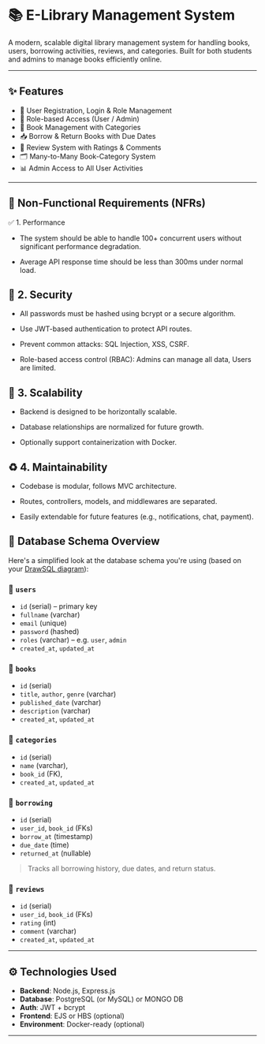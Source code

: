 # 📚 E-Library Management System

A modern, scalable digital library management system for handling books, users, borrowing activities, reviews, and categories. Built for both students and admins to manage books efficiently online.

---

## ✨ Features

- 👤 User Registration, Login & Role Management
- 🔐 Role-based Access (User / Admin)
- 📖 Book Management with Categories
- 📥 Borrow & Return Books with Due Dates
- 📝 Review System with Ratings & Comments
- 🗂️ Many-to-Many Book-Category System
- 📊 Admin Access to All User Activities

---
## 🧱 Non-Functional Requirements (NFRs)

✅ 1. Performance

- The system should be able to handle 100+ concurrent users without significant performance degradation.

- Average API response time should be less than 300ms under normal load.

## 🔐 2. Security

- All passwords must be hashed using bcrypt or a secure algorithm.

- Use JWT-based authentication to protect API routes.

- Prevent common attacks: SQL Injection, XSS, CSRF.

- Role-based access control (RBAC): Admins can manage all data, Users are limited.

## 🔄 3. Scalability

- Backend is designed to be horizontally scalable.

- Database relationships are normalized for future growth.

- Optionally support containerization with Docker.

## ♻️ 4. Maintainability

- Codebase is modular, follows MVC architecture.

- Routes, controllers, models, and middlewares are separated.

- Easily extendable for future features (e.g., notifications, chat, payment).

## 🧩 Database Schema Overview

Here's a simplified look at the database schema you're using (based on your [DrawSQL diagram](https://drawsql.app/teams/azul-x/diagrams/e-library#)):

### 🔸 `users`
- `id` (serial) – primary key
- `fullname` (varchar)
- `email` (unique)
- `password` (hashed)
- `roles` (varchar) – e.g. `user`, `admin`
- `created_at`, `updated_at`

### 🔸 `books`
- `id` (serial)
- `title`, `author`, `genre` (varchar)
- `published_date` (varchar)
- `description` (varchar)
- `created_at`, `updated_at`

### 🔸 `categories`
- `id` (serial)
- `name` (varchar),
- `book_id` (FK),
- `created_at`, `updated_at`


### 🔸 `borrowing`
- `id` (serial)
- `user_id`, `book_id` (FKs)
- `borrow_at` (timestamp)
- `due_date` (time)
- `returned_at` (nullable)

> Tracks all borrowing history, due dates, and return status.

### 🔸 `reviews`
- `id` (serial)
- `user_id`, `book_id` (FKs)
- `rating` (int)
- `comment` (varchar)
- `created_at`, `updated_at`

---

## ⚙️ Technologies Used

- **Backend**: Node.js, Express.js
- **Database**: PostgreSQL (or MySQL) or MONGO DB
- **Auth**: JWT + bcrypt
- **Frontend**: EJS or HBS (optional)
- **Environment**: Docker-ready (optional)

---

